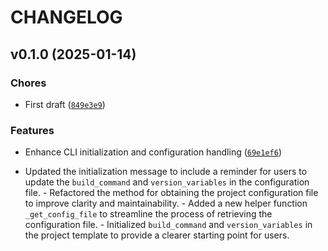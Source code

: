 # CHANGELOG


## v0.1.0 (2025-01-14)

### Chores

- First draft
  ([`849e3e9`](https://github.com/leninkhaidem/release-mate/commit/849e3e931df7d14c6764508efd829fa21d227b4e))

### Features

- Enhance CLI initialization and configuration handling
  ([`69e1ef6`](https://github.com/leninkhaidem/release-mate/commit/69e1ef6ea04896f704f4d8929f81fdd127f2708f))

- Updated the initialization message to include a reminder for users to update the `build_command`
  and `version_variables` in the configuration file. - Refactored the method for obtaining the
  project configuration file to improve clarity and maintainability. - Added a new helper function
  `_get_config_file` to streamline the process of retrieving the configuration file. - Initialized
  `build_command` and `version_variables` in the project template to provide a clearer starting
  point for users.

